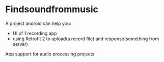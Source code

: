 # Findsoundfrommusic
A project android can help you:
- UI of 1 recording app
- using Retrofit 2 to upload(a record file) and response(something from server)

App support for audio processing projects
